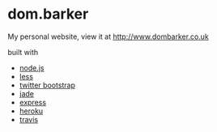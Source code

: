 dom.barker
==========

My personal website, view it at http://www.dombarker.co.uk

built with

* [node.js](http://nodejs.org/)
* [less](http://lesscss.org/)
* [twitter bootstrap](http://getbootstrap.com/)
* [jade](http://jade-lang.com/)
* [express](http://www.expressjs.com)
* [heroku](http://www.heroku.com)
* [travis](https://travis-ci.org)
